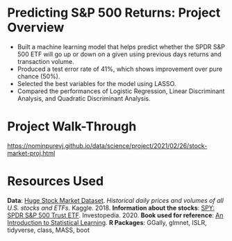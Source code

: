 # Predicting S&P 500 Returns: Project Overview
* Built a machine learning model that helps predict whether the SPDR S&P 500 ETF will go up or down on a given using previous days returns and transaction volume.
* Produced a test error rate of 41%, which shows improvement over pure chance (50%).
* Selected the best variables for the model using LASSO.
* Compared the performances of Logistic Regression, Linear Discriminant Analysis, and Quadratic Discriminant Analysis.

# Project Walk-Through
https://nominpurevj.github.io/data/science/project/2021/02/26/stock-market-proj.html

# Resources Used
**Data**: [Huge Stock Market Dataset](https://www.kaggle.com/borismarjanovic/price-volume-data-for-all-us-stocks-etfs "Kaggle"). *Historical daily prices and volumes of all U.S. stocks and ETFs*. Kaggle. 2018.
**Information about the stocks**: [SPY: SPDR S&P 500 Trust ETF](https://www.investopedia.com/articles/investing/122215/spy-spdr-sp-500-trust-etf.asp "Investopedia"). Investopedia. 2020.
**Book used for reference**: [An Introduction to Statistical Learning](https://www.statlearning.com/ "ISLR").
**R Packages**: GGally, glmnet, ISLR, tidyverse, class, MASS, boot



